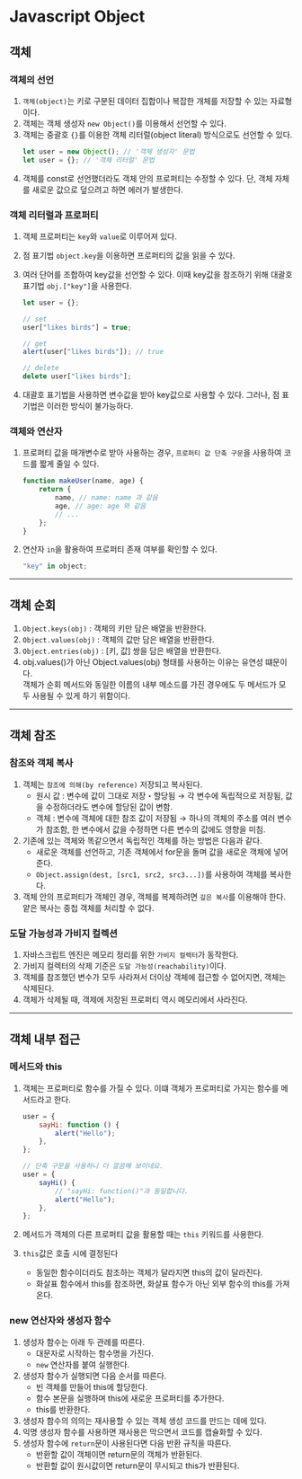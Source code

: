 # Javascript Object

## 객체

### 객체의 선언

1. `객체(object)`는 키로 구분된 데이터 집합이나 복잡한 개체를 저장할 수 있는 자료형이다.
2. 객체는 객체 생성자 `new Object()`를 이용해서 선언할 수 있다.
3. 객체는 중괄호 `{}`를 이용한 객체 리터럴(object literal) 방식으로도 선언할 수 있다.
    ```js
    let user = new Object(); // '객체 생성자' 문법
    let user = {}; // '객체 리터럴' 문법
    ```
4. 객체를 const로 선언했더라도 객체 안의 프로퍼티는 수정할 수 있다. 단, 객체 자체를 새로운 값으로 덮으려고 하면 에러가 발생한다.

### 객체 리터럴과 프로퍼티

1. 객체 프로퍼티는 `key`와 `value`로 이루어져 있다.
2. 점 표기법 `object.key`을 이용하면 프로퍼티의 값을 읽을 수 있다.
3. 여러 단어를 조합하여 key값을 선언할 수 있다. 이때 key값을 참조하기 위해 대괄호 표기법 `obj.["key"]`을 사용한다.

    ```js
    let user = {};

    // set
    user["likes birds"] = true;

    // get
    alert(user["likes birds"]); // true

    // delete
    delete user["likes birds"];
    ```

4. 대괄호 표기법을 사용하면 변수값을 받아 key값으로 사용할 수 있다. 그러나, 점 표기법은 이러한 방식이 불가능하다.

### 객체와 연산자

1. 프로퍼티 값을 매개변수로 받아 사용하는 경우, `프로퍼티 값 단축 구문`을 사용하여 코드를 짧게 줄일 수 있다.
    ```js
    function makeUser(name, age) {
    	return {
    		name, // name: name 과 같음
    		age, // age: age 와 같음
    		// ...
    	};
    }
    ```
2. 연산자 `in`을 활용하여 프로퍼티 존재 여부를 확인할 수 있다.
    ```js
    "key" in object;
    ```

---

## 객체 순회

1. `Object.keys(obj)` : 객체의 키만 담은 배열을 반환한다.
2. `Object.values(obj)` : 객체의 값만 담은 배열을 반환한다.
3. `Object.entries(obj)` : [키, 값] 쌍을 담은 배열을 반환한다.
4. obj.values()가 아닌 Object.values(obj) 형태를 사용하는 이유는 유연성 떄문이다.
   </br> 객체가 순회 메서드와 동일한 이름의 내부 메소드를 가진 경우에도 두 메서드가 모두 사용될 수 있게 하기 위함이다.

---

## 객체 참조

### 참조와 객체 복사

1. 객체는 `참조에 의해(by reference)` 저장되고 복사된다.
    - 원시 값 : 변수에 값이 그대로 저장・할당됨 → 각 변수에 독립적으로 저장됨, 값을 수정하더라도 변수에 할당된 값이 변함.
    - 객체 : 변수에 객체에 대한 참조 값이 저장됨 → 하나의 객체의 주소를 여러 변수가 참조함, 한 변수에서 값을 수정하면 다른 변수의 값에도 영향을 미침.
2. 기존에 있는 객체와 똑같으면서 독립적인 객체를 하는 방법은 다음과 같다.
    - 새로운 객체를 선언하고, 기존 객체에서 for문을 돌며 값을 새로운 객체에 넣어준다.
    - `Object.assign(dest, [src1, src2, src3...])`를 사용하여 객체를 복사한다.
3. 객체 안의 프로퍼티가 객체인 경우, 객체를 복제하려면 `깊은 복사`를 이용해야 한다. 얕은 복사는 중첩 객체를 처리할 수 없다.

### 도달 가능성과 가비지 컬렉션

1. 자바스크립트 엔진은 메모리 정리를 위한 `가비지 컬렉터`가 동작한다.
2. 가비지 컬렉터의 삭제 기준은 `도달 가능성(reachability)`이다.
3. 객체를 참조했던 변수가 모두 사라져서 더이상 객체에 접근할 수 없어지면, 객체는 삭제된다.
4. 객체가 삭제될 때, 객제에 저장된 프로퍼티 역시 메모리에서 사라진다.

---

## 객체 내부 접근

### 메서드와 this

1. 객체는 프로퍼티로 함수를 가질 수 있다. 이떄 객체가 프로퍼티로 가지는 함수를 메서드라고 한다.

    ```js
    user = {
    	sayHi: function () {
    		alert("Hello");
    	},
    };

    // 단축 구문을 사용하니 더 깔끔해 보이네요.
    user = {
    	sayHi() {
    		// "sayHi: function()"과 동일합니다.
    		alert("Hello");
    	},
    };
    ```

2. 메서드가 객체의 다른 프로퍼티 값을 활용할 때는 `this` 키워드를 사용한다.
3. `this`값은 호출 시에 결정된다
    - 동일한 함수이더라도 참조하는 객체가 달라지면 this의 값이 달라진다.
    - 화살표 함수에서 this를 참조하면, 화살표 함수가 아닌 외부 함수의 this를 가져온다.

### new 연산자와 생성자 함수

1. 생성자 함수는 아래 두 관례를 따른다.
    - 대문자로 시작하는 함수명을 가진다.
    - `new` 연산자를 붙여 실행한다.
2. 생성자 함수가 실행되면 다음 순서를 따른다.
    - 빈 객체를 만들어 this에 할당한다.
    - 함수 본문을 실행하며 this에 새로운 프로퍼티를 추가한다.
    - this를 반환한다.
3. 생성자 함수의 의의는 재사용할 수 있는 객체 생성 코드를 만드는 데에 있다.
4. 익명 생성자 함수를 사용하면 재사용은 막으면서 코드를 캡슐화할 수 있다.
5. 생성자 함수에 `return`문이 사용된다면 다음 반환 규칙을 따른다.
    - 반환할 값이 객체이면 return문의 객체가 반환된다.
    - 반환할 값이 원시값이면 return문이 무시되고 this가 반환된다.
